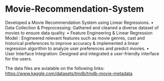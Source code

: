 # Movie-Recommendation-System
Developed a Movie Recommendation System using Linear Regressions.
• Data Collection & Preprocessing: Gathered and cleaned a diverse dataset of movies to ensure data quality.
• Feature Engineering & Linear Regression Model : Engineered relevant features such as movie genres, cast and historical
preferences to improve accuracy & implemented a linear regression algorithm to analyze user preferences and predict movies.
• User Interface Integration: Designed and integrated a user-friendly interface for the users.

The data files are avialable on the following links:
https://www.kaggle.com/datasets/tmdb/tmdb-movie-metadata
